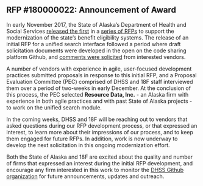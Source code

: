 ## RFP #180000022: Announcement of Award

In early November 2017, the State of Alaska’s Department of Health and Social Services [released the first](https://github.com/AlaskaDHSS/RFP-Search-Unification) in a [series of RFPs](https://github.com/AlaskaDHSS/EIS-Modernization#vision) to support the modernization of the state’s benefit eligibility systems. The release of an initial RFP for a unified search interface followed a period where draft solicitation documents were developed in the open on the code sharing platform Github, and [comments were solicited](https://github.com/AlaskaDHSS/EIS-Modernization/issues?q=is%3Aissue+is%3Aopen+label%3A%22Vendor+feedback%22) from interested vendors.

A number of vendors with experience in agile, user-focused development practices submitted proposals in response to this initial RFP, and a Proposal Evaluation Committee (PEC) comprised of DHSS and 18F staff interviewed them over a period of two-weeks in early December. At the conclusion of this process, the PEC selected **Resource Data, Inc.** - an Alaska firm with experience in both agile practices and with past State of Alaska projects - to work on the unified search module. 

In the coming weeks, DHSS and 18F will be reaching out to vendors that asked questions during our RFP development process, or that expressed an interest, to learn more about their impressions of our process, and to keep them engaged for future RFPs. In addition, work is now underway to develop the next solicitation in this ongoing modernization effort.

Both the State of Alaska and 18F are excited about the quality and number of firms that expressed an interest during the initial RFP development, and encourage any firm interested in this work to monitor the [DHSS Github organization](https://github.com/AlaskaDHSS/EIS-Modernization) for future announcements, updates and outreach.


